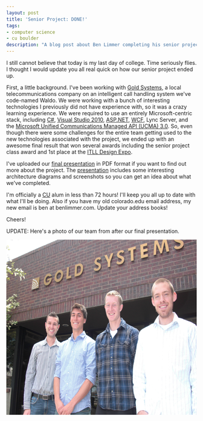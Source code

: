 ```yaml
---
layout: post
title: 'Senior Project: DONE!'
tags:
- computer science
- cu boulder
description: "A blog post about Ben Limmer completing his senior project at CU Boulder, done in conjunction with Gold Systems in Boulder, Colorado, USA."
---
```

I still cannot believe that today is my last day of college. Time seriously flies. I thought I would update you all real quick on how our senior project ended up.

First, a little background. I've been working with [Gold Systems](http://www.goldsys.com), a local telecommunications company on an intelligent call handling system we've code-named Waldo. We were working with a bunch of interesting technologies I previously did not have experience with, so it was a crazy learning experience. We were required to use an entirely Microsoft-centric stack, including [C&#35;](http://en.wikipedia.org/wiki/C_Sharp_(programming_language)), [Visual Studio 2010](http://www.microsoft.com/visualstudio/en-us/products/2010-editions), [ASP.NET](http://www.asp.net/), [WCF](http://msdn.microsoft.com/en-us/netframework/aa663324), Lync Server, and the [Microsoft Unified Communications Managed API (UCMA) 3.0](http://msdn.microsoft.com/en-us/library/gg421023.aspx). So, even though there were some challenges for the entire team getting used to the new technologies associated with the project, we ended up with an awesome final result that won several awards including the senior project class award and 1st place at the [ITLL Design Expo](https://calendar.colorado.edu/event/itl_design_expo).

I've uploaded our [final presentation](/assets/attachments/2011/04/FinalDemo.pdf) in PDF format if you want to find out more about the project. The [presentation](/assets/attachments/2011/04/FinalDemo.pdf) includes some interesting architecture diagrams and screenshots so you can get an idea about what we've completed.

I'm officially a [CU](http://www.colorado.edu) alum in less than 72 hours! I'll keep you all up to date with what I'll be doing. Also if you have my old colorado.edu email address, my new email is ben at benlimmer.com. Update your address books!

Cheers!

UPDATE: Here's a photo of our team from after our final presentation.

<div class="center"><img src="/assets/images/posts/2011/04/WaldoFinalPicture.png" width="616" height="462" alt="Final Group Picture" /></div>
